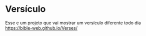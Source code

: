 # Versículo
Esse e um projeto que vai mostrar um versículo diferente todo dia
https://bible-web.github.io/Verses/
